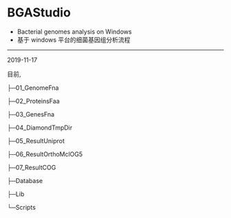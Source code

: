 # BGAStudio

- Bacterial genomes analysis on Windows
- 基于 windows 平台的细菌基因组分析流程

---

2019-11-17

目前, 

├─01_GenomeFna

├─02_ProteinsFaa

├─03_GenesFna

├─04_DiamondTmpDir

├─05_ResultUniprot

├─06_ResultOrthoMclOG5

├─07_ResultCOG

├─Database

├─Lib

└─Scripts







